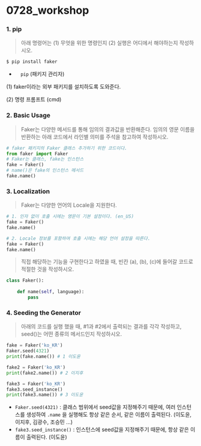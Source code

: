 # 0728_workshop

### 1. pip 

> 아래 명령어는 (1) 무엇을 위한 명령인지 (2) 실행은 어디에서 해야하는지 작성하시오.

```bash
$ pip install faker
```

- `  pip` (패키지 관리자)

(1) faker이라는 외부 패키지를 설치하도록 도와준다.

(2) 명령 프롬프트 (cmd)



### 2. Basic Usage

> Faker는 다양한 메서드를 통해 임의의 결과값을 반환해준다. 임의의 영문 이름을 반환하는 아래 코드에서 라인별 의미를 주석을 참고하여 작성하시오.

```python
# faker 패키지의 Faker 클래스 추가하기 위한 코드이다. 
from faker import Faker
# Faker는 클래스, fake는 인스턴스 
fake = Faker()
# name()은 fake의 인스턴스 메서드
fake.name()
```



### 3. Localization

> Faker는 다양한 언어의 Locale을 지원한다. 

```python
# 1. 인자 없이 호출 시에는 영문이 기본 설정이다. (en_US)
fake = Faker()
fake.name()

# 2. Locale 정보를 포함하여 호출 시에는 해당 언어 설정을 따른다.
fake = Faker()
fake.name()
```

> 직접 해당하는 기능을 구현한다고 하였을 때, 빈칸 (a), (b), (c)에 들어갈 코드로 적절한 것을 작성하시오. 

```python
class Faker():
    
    def name(self, language):
        pass   
```



### 4. Seeding the Generator

> 아래의 코드를 실행 했을 때, #1과 #2에서 출력되는 결과를 각각 작성하고,  seed()는 어떤 종류의 메서드인지 작성하시오. 

```python
fake = Faker('ko_KR')
Faker.seed(4321)
print(fake.name()) # 1 이도윤

fake2 = Faker('ko_KR')
print(fake2.name()) # 2 이지후

fake3 = Faker('ko_KR')
fake3.seed_instance()
print(fake3.name()) # 3 이도윤
```

- `Faker.seed(4321)`  : 클래스 범위에서 seed값을 지정해주기 때문에, 여러 인스턴스를 생성하여 `.name` 을 실행해도 항상 같은 순서, 같은 이름이 출력된다. (이도윤, 이지후, 김광수, 조승민 ...)
- `fake3.seed_instance()`  : 인스턴스에 seed값을 지정해주기 때문에, 항상 같은 이름이 출력된다. (이도윤)




